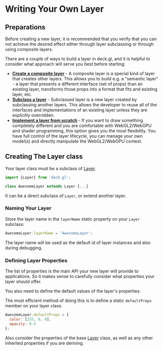 # Writing Your Own Layer

## Preparations

Before creating a new layer, it is recommended that you verify that you can not achieve the desired effect either through layer subclassing or through using composite layers.

There are a couple of ways to build a layer in deck.gl, and it is helpful to consider what approach will serve you best before starting:

* **[Create a composite layer](./composite-layers.md)** - A composite layer is a special kind of layer that creates other layers. This allows you to build e.g. a "semantic layer" - a layer that presents a different interface (set of props) than an existing layer, transforms those props into a format that fits and existing layer, etc.
* **[Subclass a layer](./subclassed-layers.md)** - Subclassed layer is a new layer created by subclassing another layers. This allows the developer to reuse all of the interfaces and implementations of an existing layer unless they are explicitly overridden.
* **[Implement a layer from scratch](./primitive-layers.md)** - If you want to draw something completely different and you are comfortable with WebGL2/WebGPU and shader programming, this option gives you the most flexibility. You have full control of the layer lifecycle, you can manage your own model(s) and directly manipulate the WebGL2/WebGPU context.


## Creating The Layer class

Your layer class must be a subclass of [Layer](../../api-reference/core/layer.md).

```js
import {Layer} from 'deck.gl';

class AwesomeLayer extends Layer {...}
```

It can be a direct subclass of `Layer`, or extend another layer.

### Naming Your Layer

Store the layer name in the `layerName` static property on your `Layer` subclass:

```js
AwesomeLayer.layerName = 'AwesomeLayer';
```

The layer name will be used as the default id of layer instances and also during
debugging.


### Defining Layer Properties

The list of properties is the main API your new layer will provide to
applications. So it makes sense to carefully consider what properties
your layer should offer.

You also need to define the default values of the layer's properties.

The most efficient method of doing this is to define a static `defaultProps`
member on your layer class.

```js
AwesomeLayer.defaultProps = {
  color: [255, 0, 0],
  opacity: 0.5
};
```

Also consider the properties of the base [Layer](../../api-reference/core/layer.md) class,
as well as any other inherited properties if you are deriving.
